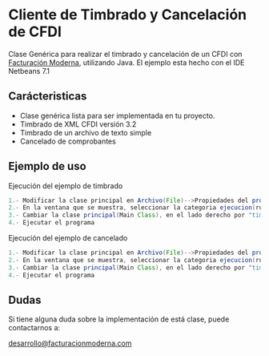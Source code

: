 # Cliente de Timbrado y Cancelación de CFDI

Clase Genérica para realizar el timbrado y cancelación de un CFDI con [Facturación Moderna][1], utilizando Java. 
El ejemplo esta hecho con el IDE Netbeans 7.1


## Carácteristicas

* Clase genérica lista para ser implementada en tu proyecto.
* Timbrado de XML CFDI versión 3.2 
* Timbrado de un archivo de texto simple
* Cancelado de comprobantes



## Ejemplo de uso

Ejecución del ejemplo de timbrado

```java
1.- Modificar la clase principal en Archivo(File)-->Propiedades del proyecto(Project properties) 
2.- En la ventana que se muestra, seleccionar la categoria ejecucion(run)
3.- Cambiar la clase principal(Main Class), en el lado derecho por "timbrado.Timbrado"
4.- Ejecutar el programa
```

Ejecución del ejemplo de cancelado

```java
1.- Modificar la clase principal en Archivo(File)-->Propiedades del proyecto(Project properties) 
2.- En la ventana que se muestra, seleccionar la categoria ejecucion(run)
3.- Cambiar la clase principal(Main Class), en el lado derecho por "timbrado.Cancelacion"
4.- Ejecutar el programa
```

## Dudas
Si tiene alguna duda sobre la implementación de está clase, puede contactarnos a: 

desarrollo@facturacionmoderna.com 

[1]: http://www.facturacionmoderna.com
